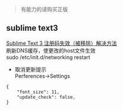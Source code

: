 >有能力的请购买正版  

## sublime text3  
[Sublime Text 3 注册码失效（被移除）解决方法](https://fatesinger.com/100227)  
刷新DNS缓存，使更改的host文件生效  
sudo /etc/init.d/networking restart    
 - 取消更新提示  
Perferences->Settings  
```
{
	"font_size": 11,
	"update_check": false,
}
```
